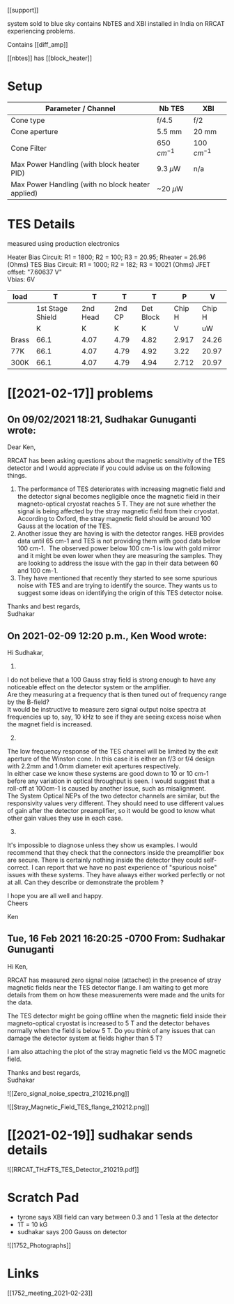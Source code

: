 [[support]]

system sold to blue sky contains NbTES and XBI installed in India on RRCAT experiencing problems.

Contains [[diff_amp]]

[[nbtes]] has [[block_heater]]

# Setup

| Parameter / Channel                               | Nb TES        | XBI           |
| ------------------------------------------------- | ------------- | ------------- |
| Cone type                                         | f/4.5         | f/2           |
| Cone aperture                                     | 5.5 mm        | 20 mm         |
| Cone Filter                                       | 650 $cm^{-1}$ | 100 $cm^{-1}$ |
| Max Power Handling (with block heater PID)        | 9.3 $\mu$W    | n/a           |
| Max Power Handling (with no block heater applied) | ~20 $\mu$W             |               |



# TES Details

measured using production electronics							
							
Heater Bias Circuit:		R1 = 1800; R2 = 100; R3 = 20.95; Rheater = 26.96					(Ohms)
TES Bias Circuit: 		R1 = 1000; R2 = 182; R3 = 10021					(Ohms)
JFET offset:		"7.60637 V"					
Vbias:		6V					


| load  | T                | T        | T      | T         | P      | V      |
| ----- | ---------------- | -------- | ------ | --------- | ------ | ------ |
|       | 1st Stage Shield | 2nd Head | 2nd CP | Det Block | Chip H | Chip H |
|       | K                | K        | K      | K         | V      | uW     |
| Brass | 66.1             | 4.07     | 4.79   | 4.82      | 2.917  | 24.26  |
| 77K   | 66.1             | 4.07     | 4.79   | 4.92      | 3.22   | 20.97  |
| 300K  | 66.1             | 4.07     | 4.79   | 4.94      | 2.712  | 20.97  |
	



# [[2021-02-17]] problems         

## On 09/02/2021 18:21, Sudhakar Gunuganti wrote:

Dear Ken,

RRCAT has been asking questions about the magnetic sensitivity of the TES detector and I would appreciate if you could advise us on the following things.

1.  The performance of TES deteriorates with increasing magnetic field and the detector signal becomes negligible once the magnetic field in their magneto-optical cryostat reaches 5 T. They are not sure whether the signal is being affected by the stray magnetic field from their cryostat. According to Oxford, the stray magnetic field should be around 100 Gauss at the location of the TES.
2.  Another issue they are having is with the detector ranges. HEB provides data until 65 cm-1 and TES is not providing them with good data below 100 cm-1.  The observed power below 100 cm-1 is low with gold mirror and it might be even lower when they are measuring the samples. They are looking to address the issue with the gap in their data between 60 and 100 cm-1.
3.  They have mentioned that recently they started to see some spurious noise with TES and are trying to identify the source. They wants us to suggest some ideas on identifying the origin of this TES detector noise.

Thanks and best regards,  
Sudhakar


##  On 2021-02-09 12:20 p.m., Ken Wood wrote:

Hi Sudhakar,  
  
1.  
I do not believe that a 100 Gauss stray field is strong enough to have any noticeable effect on the detector system or the amplifier.  
Are they measuring at a frequency that is then tuned out of frequency range by the B-field?  
It would be instructive to measure zero signal output noise spectra at frequencies up to, say, 10 kHz to see if they are seeing excess noise when the magnet field is increased.  
  
2.  
The low frequency response of the TES channel will be limited by the exit aperture of the Winston cone. In this case it is either an f/3 or f/4 design with 2.2mm and 1.0mm diameter exit apertures respectively.  
In either case we know these systems are good down to 10 or 10 cm-1 before any variation in optical throughput is seen. I would suggest that a roll-off at 100cm-1 is caused by another issue, such as misalignment.  
The System Optical NEPs of the two detector channels are similar, but the responsivity values very different. They should need to use different values of gain after the detector preamplifier, so it would be good to know what other gain values they use in each case.  
  
3.  
It's impossible to diagnose unless they show us examples. I would recommend that they check that the connectors inside the preamplifier box are secure. There is certainly nothing inside the detector they could self-correct. I can report that we have no past experience of "spurious noise" issues with these systems. They have always either worked perfectly or not at all. Can they describe or demonstrate the problem ?  
  
I hope you are all well and happy.  
Cheers  
  
Ken




## Tue, 16 Feb 2021 16:20:25 -0700 **From:** Sudhakar Gunuganti      

Hi Ken,

RRCAT has measured zero signal noise (attached) in the presence of stray magnetic fields near the TES detector flange. I am waiting to get more details from them on how these measurements were made and the units for the data.

The TES detector might be going offline when the magnetic field inside their magneto-optical cryostat is increased to 5 T and the detector behaves normally when the field is below 5 T. Do you think of any issues that can damage the detector system at fields higher than 5 T?

I am also attaching the plot of the stray magnetic field vs the MOC magnetic field.

Thanks and best regards,  
Sudhakar

![[Zero_signal_noise_spectra_210216.png]]

![[Stray_Magnetic_Field_TES_flange_210212.png]]

# [[2021-02-19]] sudhakar sends details

![[RRCAT_THzFTS_TES_Detector_210219.pdf]]

# Scratch Pad

- tyrone says XBI field can vary between 0.3 and 1 Tesla at the detector
- 1T = 10 kG
- sudhakar says 200 Gauss on detector

![[1752_Photographs]]



# Links

[[1752_meeting_2021-02-23]]